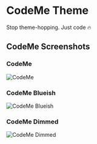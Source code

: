 # CodeMe Theme

Stop theme-hopping. Just code 🔥

## CodeMe Screenshots

### CodeMe 
![CodeMe](https://i.imgur.com/KH3tjHl.png)

### CodeMe Blueish
![CodeMe Blueish](https://i.imgur.com/5Kt04p6.png)

### CodeMe Dimmed
![CodeMe Dimmed](https://i.imgur.com/l9x9HTY.png)
